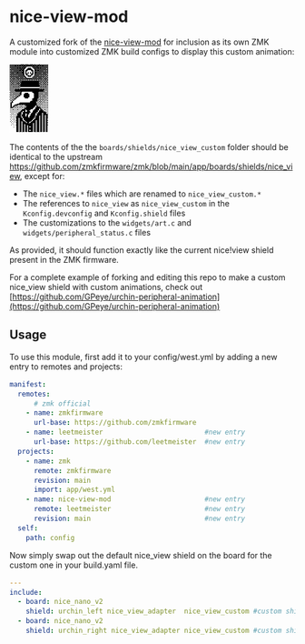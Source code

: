 # nice-view-mod
A customized fork of the [nice-view-mod](https://github.com/GPeye/nice-view-mod) for inclusion as its own ZMK module into customized ZMK build configs to display this custom animation:

![Customization](assets/rando-mob-animated.gif)

The contents of the the `boards/shields/nice_view_custom` folder should be identical to the upstream https://github.com/zmkfirmware/zmk/blob/main/app/boards/shields/nice_view, except for:

- The `nice_view.*` files which are renamed to `nice_view_custom.*`
- The references to `nice_view` as `nice_view_custom` in the `Kconfig.devconfig` and `Kconfig.shield` files
- The customizations to the `widgets/art.c` and `widgets/peripheral_status.c` files

As provided, it should function exactly like the current nice!view shield present in the ZMK firmware.

For a complete example of forking and editing this repo to make a custom nice_view shield with custom animations, check out [https://github.com/GPeye/urchin-peripheral-animation](https://github.com/GPeye/urchin-peripheral-animation)

## Usage

To use this module, first add it to your config/west.yml by adding a new entry to remotes and projects:

```yml
manifest:
  remotes:
      # zmk official
    - name: zmkfirmware
      url-base: https://github.com/zmkfirmware
    - name: leetmeister                         #new entry
      url-base: https://github.com/leetmeister  #new entry
  projects:
    - name: zmk
      remote: zmkfirmware
      revision: main
      import: app/west.yml
    - name: nice-view-mod                       #new entry
      remote: leetmeister                       #new entry
      revision: main                            #new entry
  self:
    path: config
```

Now simply swap out the default nice_view shield on the board for the custom one in your build.yaml file.

```yml
---
include:
  - board: nice_nano_v2
    shield: urchin_left nice_view_adapter  nice_view_custom #custom shield
  - board: nice_nano_v2
    shield: urchin_right nice_view_adapter nice_view_custom #custom shield
```
